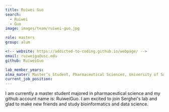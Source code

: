 ```yaml
---
title: Ruiwei Guo
search:
  - Ruiwei
  - Guo
image: images/team/ruiwei-guo.jpg

role: masters
group: alum

<!-- website: https://addicted-to-coding.github.io/webpage/ -->
email: ruiweigu@usc.edu
github: RuiweiGuo

lab_member_years:
alma_mater: Master’s Student, Pharmaceutical Sciences, University of Southern Calofornia
current_job_position: 
---
```


I am currently a master student majored in pharmaceutical science and my github account name is: RuiweiGuo. I am excited to join Serghei's lab and glad to make new friends and study bioinformatics and data science. 
